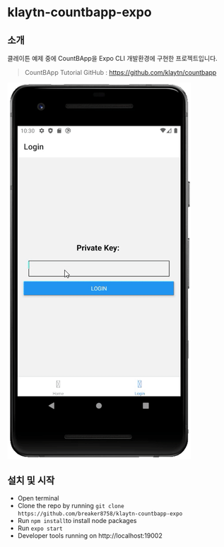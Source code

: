 # klaytn-countbapp-expo

## 소개
클레이튼 예제 중에 CountBApp을 Expo CLI 개발환경에 구현한 프로젝트입니다.
> CountBApp Tutorial GitHub : https://github.com/klaytn/countbapp

![klaytn-countbapp-expo-intro](assets/intro.gif)

## 설치 및 시작
- Open terminal
- Clone the repo by running `git clone https://github.com/breaker8758/klaytn-countbapp-expo`
- Run `npm install`to install node packages
- Run `expo start`
- Developer tools running on http://localhost:19002